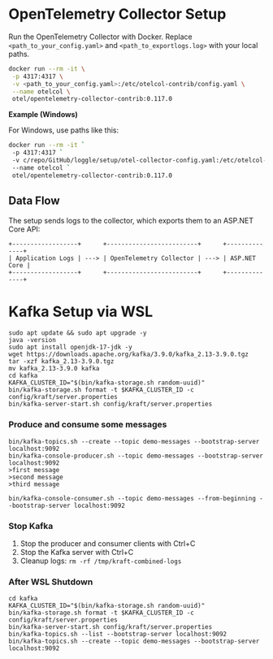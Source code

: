 # OpenTelemetry Collector Setup

Run the OpenTelemetry Collector with Docker. Replace `<path_to_your_config.yaml>` and `<path_to_exportlogs.log>` with your local paths.

```bash
docker run --rm -it \
 -p 4317:4317 \
 -v <path_to_your_config.yaml>:/etc/otelcol-contrib/config.yaml \
 --name otelcol \
 otel/opentelemetry-collector-contrib:0.117.0
```
**Example (Windows)**

For Windows, use paths like this:

```bash
docker run --rm -it `
 -p 4317:4317 `
 -v c/repo/GitHub/loggle/setup/otel-collector-config.yaml:/etc/otelcol-contrib/config.yaml `
 --name otelcol `
 otel/opentelemetry-collector-contrib:0.117.0
```
## Data Flow
The setup sends logs to the collector, which exports them to an ASP.NET Core API:

```
+------------------+      +-------------------------+      +--------------+
| Application Logs | ---> | OpenTelemetry Collector | ---> | ASP.NET Core |
+------------------+      +-------------------------+      +--------------+
```

# Kafka Setup via WSL

```
sudo apt update && sudo apt upgrade -y
java -version
sudo apt install openjdk-17-jdk -y
wget https://downloads.apache.org/kafka/3.9.0/kafka_2.13-3.9.0.tgz
tar -xzf kafka_2.13-3.9.0.tgz
mv kafka_2.13-3.9.0 kafka
cd kafka
KAFKA_CLUSTER_ID="$(bin/kafka-storage.sh random-uuid)"
bin/kafka-storage.sh format -t $KAFKA_CLUSTER_ID -c config/kraft/server.properties
bin/kafka-server-start.sh config/kraft/server.properties
```

### Produce and consume some messages

```
bin/kafka-topics.sh --create --topic demo-messages --bootstrap-server localhost:9092
bin/kafka-console-producer.sh --topic demo-messages --bootstrap-server localhost:9092
>first message
>second message
>third message
```

```
bin/kafka-console-consumer.sh --topic demo-messages --from-beginning --bootstrap-server localhost:9092
```

### Stop Kafka
1. Stop the producer and consumer clients with Ctrl+C
2. Stop the Kafka server with Ctrl+C
3. Cleanup logs: `rm -rf /tmp/kraft-combined-logs`

### After WSL Shutdown
```
cd kafka
KAFKA_CLUSTER_ID="$(bin/kafka-storage.sh random-uuid)"
bin/kafka-storage.sh format -t $KAFKA_CLUSTER_ID -c config/kraft/server.properties
bin/kafka-server-start.sh config/kraft/server.properties
bin/kafka-topics.sh --list --bootstrap-server localhost:9092
bin/kafka-topics.sh --create --topic demo-messages --bootstrap-server localhost:9092
```
